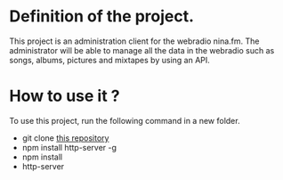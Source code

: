 
# Definition of the project.

This project is an administration client for the webradio nina.fm.
The administrator will be able to manage all the data in the webradio such as songs, albums, pictures and mixtapes by using an API.

# How to use it ?

To use this project, run the following command in a new folder.

* git clone [this repository](https://github.com/Lakuman/nina.fm-metadata-front)
* npm install http-server -g
* npm install
* http-server 




